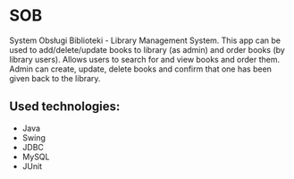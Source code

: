 # SOB
System Obsługi Biblioteki - Library Management System. This app can be used to add/delete/update books to library (as admin) and order books (by library users). Allows users to search for and view books and order them. Admin can create, update, delete books and confirm that one has been given back to the library.
## Used technologies:
* Java
* Swing
* JDBC
* MySQL
* JUnit
